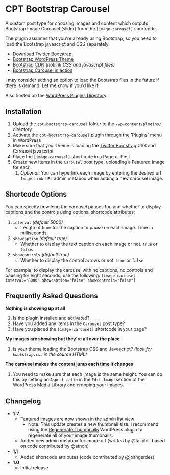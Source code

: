 CPT Bootstrap Carousel
======================

A custom post type for choosing images and content which outputs Bootstrap Image Carousel (slider) from the `[image-carousel]` shortcode.

The plugin assumes that you're already using Bootstrap, so you need to load the Bootstrap javascript and CSS separately.

* [Download Twitter Bootstrap](http://twitter.github.io/bootstrap/index.html)
* [Bootstrap WordPress Theme](http://320press.com/wpbs/)
* [Bootstrap CDN](http://www.bootstrapcdn.com/) _(hotlink CSS and javascript files)_
* [Bootstrap Carousel in action](http://twitter.github.io/bootstrap/examples/carousel.html)

I may consider adding an option to load the Bootstrap files in the future if there is demand. Let me know if you'd like it!

Also hosted on the [WordPress Plugins Directory](http://wordpress.org/support/view/plugin-reviews/cpt-bootstrap-carousel).

Installation
------------

1. Upload the `cpt-bootstrap-carousel` folder to the `/wp-content/plugins/` directory
1. Activate the `cpt-bootstrap-carousel` plugin through the 'Plugins' menu in WordPress
1. Make sure that your theme is loading the [Twitter Bootstrap](http://www.getbootstrap.com) CSS and Carousel javascript
1. Place the `[image-carousel]` shortcode in a Page or Post
1. Create new items in the `Carousel` post type, uploading a Featured Image for each.
	1. *Optional:* You can hyperlink each image by entering the desired url `Image Link URL` admin metabox when adding a new carousel image.

Shortcode Options
-----------------
You can specify how long the carousel pauses for, and whether to display captions and the controls using optional
shortcode attributes:

1. `interval` _(default 5000)_
    * Length of time for the caption to pause on each image. Time in milliseconds.
1. `showcaption` _(default true)_
    * Whether to display the text caption on each image or not. `true` or `false`.
1. `showcontrols` _(default true)_
    * Whether to display the control arrows or not. `true` or `false`.

For example, to display the carousel with no captions, no controls and pausing for eight seconds, use the following:
`[image-carousel interval="8000" showcaption="false" showcontrols="false"]`


Frequently Asked Questions
--------------------------

**Nothing is showing up at all**

1. Is the plugin installed and activated?
1. Have you added any items in the `Carousel` post type?
1. Have you placed the `[image-carousel]` shortcode in your page?

**My images are showing but they're all over the place**

1. Is your theme loading the Bootstrap CSS and Javascript? _(look for `bootstrap.css` in the source HTML)_

**The carousel makes the content jump each time it changes**

1. You need to make sure that each image is the same height. You can do this by setting an `Aspect ratio` in the `Edit Image` section of the WordPress Media Library and cropping your images.

Changelog
---------
* __1.2__
	* Featured images are now shown in the admin list view
		* Note: This update creates a new thumbnail size. I recommend using the [Regenerate Thumbnails](http://wordpress.org/plugins/regenerate-thumbnails/) WordPress plugin to regenerate all of your image thumbnails.
	* Added new admin metabox for image url (written by @tallphil, based on code contributed by @atnon)
* __1.1__
    * Added shortcode attributes (code contributed by @joshgerdes)
* __1.0__
	* Initial release